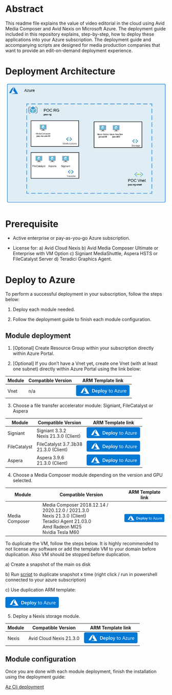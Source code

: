 # Abstract

This readme file explains the value of video editorial in the cloud using Avid Media Composer and Avid Nexis on Microsoft Azure. The deployment guide included in this repository explains, step-by-step, how to deploy these applications into your Azure subscription.  The deployment guide and accompanying scripts are designed for media production companies that want to provide an edit-on-demand deployment experience.

# Deployment Architecture 

<img src="./diagram2.PNG" />

# Prerequisite

- Active enterprise or pay-as-you-go Azure subscription.

- License for: a) Avid Cloud Nexis b) Avid Media Composer Ultimate or Enterprise with VM Option c) Signiant MediaShuttle, Aspera HSTS or FileCatalyst Server d) Teradici Graphics Agent.

# Deploy to Azure

To perform a successful deployment in your subscription, follow the steps below: 

1) Deploy each module needed. 

2) Follow the deployment guide to finish each module configuration.  

## Module deployment

1) [Optional] Create Resource Group within your subscription directly within Azure Portal.

2) [Optional] If you don’t have a Vnet yet, create one Vnet (with at least one subnet) directly within Azure Portal using the link below:

| Module | Compatible Version | ARM Template link |
| ------ | ------------------ | ----------------- |
| Vnet | n/a | <a href="https://portal.azure.com/#create/Microsoft.VirtualNetwork-ARM" target="_blank"><img src="https://raw.githubusercontent.com/Azure/azure-quickstart-templates/master/1-CONTRIBUTION-GUIDE/images/deploytoazure.png" /></a> |

3) Choose a file transfer accelerator module: Signiant, FileCatalyst or Aspera

| Module | Compatible Version | ARM Template link |
| ------ | ------------------ | ----------------- |
| Signiant | Signiant 3.3.2 <br /> Nexis 21.3.0 (Client) | <a href="https://portal.azure.com/#create/Microsoft.Template/uri/https%3A%2F%2Fraw.githubusercontent.com%2Favid-technology%2FVideoEditorialInTheCloud%2Fmaster%2FAvid_Edit_In_The_Cloud_Arm%2Fsigniant%2Fsigniantazuredeploy.json" target="_blank"><img src="https://raw.githubusercontent.com/Azure/azure-quickstart-templates/master/1-CONTRIBUTION-GUIDE/images/deploytoazure.png" /></a> |
| FileCatalyst | FileCatalyst 3.7.3b38 <br /> 21.3.0 (Client) | <a href="https://portal.azure.com/#create/Microsoft.Template/uri/https%3A%2F%2Fraw.githubusercontent.com%2Favid-technology%2FVideoEditorialInTheCloud%2Fmaster%2FAvid_Edit_In_The_Cloud_Arm%2Ffilecatalyst%2Ffilecatalystazuredeploy.json" target="_blank"><img src="https://raw.githubusercontent.com/Azure/azure-quickstart-templates/master/1-CONTRIBUTION-GUIDE/images/deploytoazure.png" /></a> |
| Aspera | Aspera 3.9.6 <br /> 21.3.0 (Client) | <a href="https://portal.azure.com/#create/Microsoft.Template/uri/https%3A%2F%2Fraw.githubusercontent.com%2Favid-technology%2FVideoEditorialInTheCloud%2Fmaster%2FAvid_Edit_In_The_Cloud_Arm%2Faspera%2Fasperaazuredeploy.json" target="_blank"><img src="https://raw.githubusercontent.com/Azure/azure-quickstart-templates/master/1-CONTRIBUTION-GUIDE/images/deploytoazure.png" /></a> |

4) Choose a Media Composer module depending on the version and GPU selected.

| Module | Compatible Version | ARM Template link |
| ------ | ------------------ | ----------------- |
| Media Composer | Media Composer 2018.12.14  / 2020.12.0 / 2021.3.0 <br /> Nexis 21.3.0 (Client) <br /> Teradici Agent 21.03.0 <br /> Amd Radeon MI25 <br /> Nvidia Tesla M60 | <a href="https://portal.azure.com/#create/Microsoft.Template/uri/https%3A%2F%2Fraw.githubusercontent.com%2Favid-technology%2FVideoEditorialInTheCloud%2Fmaster%2FAvid_Edit_In_The_Cloud_Arm%2Fmediacomposer%2Fmediacomposerazuredeploy.json" target="_blank"><img src="https://raw.githubusercontent.com/Azure/azure-quickstart-templates/master/1-CONTRIBUTION-GUIDE/images/deploytoazure.png" /></a> |


To duplicate the VM, follow the steps below. It is highly recommended to not license any software or add the template VM to your domain before duplication. Also VM should be stopped before duplication.

a) Create a snapshot of the main os disk

b) Run [script]((https://raw.githubusercontent.com/avid-technology/VideoEditorialInTheCloud/master/Avid_Edit_In_The_Cloud_Arm/scripts/create_disk_from_snapshot.ps1)) to duplicate snapshot x time (right click / run in powershell connected to your azure subscription)

<a href="https://portal.azure.com/#create/Microsoft.Template/uri/https%3A%2F%2Fraw.githubusercontent.com%2Favid-technology%2FVideoEditorialInTheCloud%2Fmaster%2FAvid_Edit_In_The_Cloud_Arm%2Fscripts%2Fcreate_disk_from_snapshot.ps1" target="_blank"></a>

c) Use duplication ARM template: 

<a href="https://portal.azure.com/#create/Microsoft.Template/uri/https%3A%2F%2Fraw.githubusercontent.com%2Favid-technology%2FVideoEditorialInTheCloud%2Fmaster%2FAvid_Edit_In_The_Cloud_Arm%2Fmediacomposer%2Fmediacomposercloning.json" target="_blank"><img src="https://raw.githubusercontent.com/Azure/azure-quickstart-templates/master/1-CONTRIBUTION-GUIDE/images/deploytoazure.png" /></a>

5) Deploy a Nexis storage module.

| Module | Compatible Version | ARM Template link |
| ------ | ------------------ | ----------------- |
| Nexis | Avid Cloud Nexis 21.3.0 | <a href="https://portal.azure.com/#create/Microsoft.Template/uri/https%3A%2F%2Fraw.githubusercontent.com%2Favid-technology%2FVideoEditorialInTheCloud%2Fmaster%2FAvid_Edit_In_The_Cloud_Arm%2FNexis%2Fnexisazuredeploy.json" target="_blank"><img src="https://raw.githubusercontent.com/Azure/azure-quickstart-templates/master/1-CONTRIBUTION-GUIDE/images/deploytoazure.png" /></a> |

## Module configuration

Once you are done with each module deployment, finish the installation using the deployment guide: 

[Az Cli deployment](https://github.com/avid-technology/VideoEditorialInTheCloud/blob/master/Avid_Edit_In_The_Cloud_Arm/Document/Deployment_Guide_2020.pdf) 